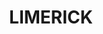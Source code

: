 ---
lastmod: '2025-04-06T06:05:20+00:00'
latitude: -34.196526
layout: suburb
longitude: 149.254163
postcode: '2583'
state: NSW
title: LIMERICK
url: /nsw/limerick/
---
